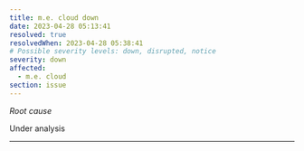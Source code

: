 ```yaml
---
title: m.e. cloud down
date: 2023-04-28 05:13:41
resolved: true
resolvedWhen: 2023-04-28 05:38:41
# Possible severity levels: down, disrupted, notice
severity: down
affected:
  - m.e. cloud
section: issue
---
```


*Root cause*

Under analysis

---


